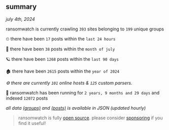 
## summary
_july 4th, 2024_

ransomwatch is currently crawling `393` sites belonging to `199` unique groups

⏲ there have been `17` posts within the `last 24 hours`

🦈 there have been `38` posts within the `month of july`

🪐 there have been `1268` posts within the `last 90 days`

🏚 there have been `2615` posts within the `year of 2024`

_⚙️ there are currently `101` online hosts & `125` custom parsers._

🦕 ransomwatch has been running for `2 years, 9 months and 29 days` and indexed `12072` posts

_all data  [(groups)](http://ransomwhat.telemetry.ltd/groups) and [(posts)](http://ransomwhat.telemetry.ltd/posts) is available in JSON (updated hourly)_

> ransomwatch is fully [open source](https://github.com/joshhighet/ransomwatch#ransomwatch--). please consider [sponsoring](https://github.com/sponsors/joshhighet) if you find it useful!
